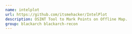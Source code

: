```yaml
---
name: intelplot
url: https://github.com/itsmehacker/IntelPlot
description: OSINT Tool to Mark Points on Offline Map.
group: blackarch blackarch-recon
---
```

